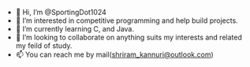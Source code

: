 - 👋 Hi, I’m @SportingDot1024
- 👀 I’m interested in competitive programming and help build projects.
- 🌱 I’m currently learning C, and Java.
- 💞️ I’m looking to collaborate on anything suits my interests and related my feild of study.
- 📫 You can reach me by mail(shriram_kannuri@outlook.com)

<!---
SportingDot1024/SportingDot1024 is a ✨ special ✨ repository because its `README.md` (this file) appears on your GitHub profile.
You can click the Preview link to take a look at your changes.
--->
